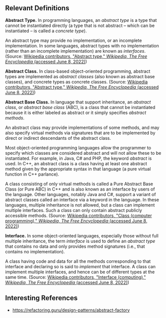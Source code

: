## Relevant Definitions
**Abstract Type.** In programming languages, an _abstract type_ is a type that cannot be instantiated directly (a type that is not abstract &ndash; which can be instantiated &ndash; is called a _concrete type_). 

An abstract type may provide no implementation, or an incomplete implementation. In some languages, abstract types with no implementation (rather than an incomplete implementation) are known as _interfaces_. (Source: [Wikipedia contributors, "Abstract type," _Wikipedia, The Free Encyclopedia_ (accessed June 8, 2022)][1])

**Abstract Class.** In class-based object-oriented programming, abstract types are implemented as _abstract classes_ (also known as abstract base classes), and concrete types as concrete classes. (Source: [Wikipedia contributors, "Abstract type," _Wikipedia, The Free Encyclopedia_ (accessed June 8, 2022)][1])

**Abstract Base Class.** In language that support inheritance, an _abstract class_, or _abstract base class_ (ABC), is a class that cannot be instantiated because it is either labeled as abstract or it simply specifies _abstract methods_.

An abstract class may provide implementations of some methods, and may also specify virtual methods via signatures that are to be implemented by direct or indirect descendants of the abstract class.

Most object-oriented programming languages allow the programmer to specify which classes are considered abstract and will not allow these to be instantiated. For example, in Java, C# and PHP, the keyword _abstract_ is used. In C++, an abstract class is a class having at least one abstract method given by the appropriate syntax in that language (a pure virtual function in C++ parlance).

A class consisting of only virtual methods is called a Pure Abstract Base Class (or Pure ABC) in C++ and is also known as an interface by users of the language. Other languages, notably Java and C#, support a variant of abstract classes called an interface via a keyword in the language. In these languages, multiple inheritance is not allowed, but a class can implement multiple interfaces. Such a class can only contain abstract publicly accessible methods. (Source: [Wikipedia contributors, "Class (computer programming)," _Wikipedia, The Free Encyclopedia_ (accessed June 8, 2022)][3])

**Interface.** In some object-oriented languages, especially those without full multiple inheritance, the term _interface_ is used to define an _abstract type_ that contains no data and only provides method signatures (i.e., that contains no implementation).

A class having code and data for all the methods corresponding to that interface and declaring so is said to _implement_ that interface. A class can implement multiple interfaces, and hence can be of different types at the same time. (Source: [Wikipedia contributors, "Interface (computing)," _Wikipedia, The Free Encyclopedia_ (accessed June 8, 2022)][2])

## Interesting References
* https://refactoring.guru/design-patterns/abstract-factory

[1]: https://en.wikipedia.org/w/index.php?title=Abstract_type&oldid=1068234135
[2]: https://en.wikipedia.org/w/index.php?title=Interface_(computing)&oldid=1088659384
[3]: https://en.wikipedia.org/w/index.php?title=Class_(computer_programming)&oldid=1087887547





